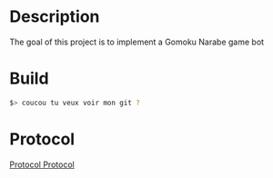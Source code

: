 # Description

The goal of this project is to implement a Gomoku Narabe game bot

# Build

```bash
$> coucou tu veux voir mon git ?
```

# Protocol

[Protocol Protocol](http://petr.lastovicka.sweb.cz/protocl2en.htm)
